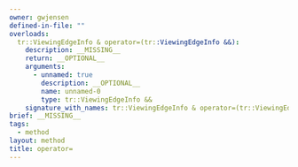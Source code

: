 ```yaml
---
owner: gwjensen
defined-in-file: ""
overloads:
  tr::ViewingEdgeInfo & operator=(tr::ViewingEdgeInfo &&):
    description: __MISSING__
    return: __OPTIONAL__
    arguments:
      - unnamed: true
        description: __OPTIONAL__
        name: unnamed-0
        type: tr::ViewingEdgeInfo &&
    signature_with_names: tr::ViewingEdgeInfo & operator=(tr::ViewingEdgeInfo &&)
brief: __MISSING__
tags:
  - method
layout: method
title: operator=
---
```

